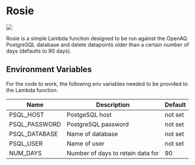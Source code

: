 # Rosie

![](https://media.giphy.com/media/3nJhJtq110IP6/giphy.gif)

Rosie is a simple Lambda function designed to be run against the OpenAQ PostgreSQL database and delete datapoints older than a certain number of days (defaults to 90 days).

## Environment Variables

For the code to work, the following env variables needed to be provided to the Lambda function.

| Name | Description | Default |
|---|---|---|
| PSQL_HOST | PostgeSQL host | not set |
| PSQL_PASSWORD | PostgreSQL password | not set |
| PSQL_DATABASE | Name of database | not set |
| PSQL_USER | Name of user | not set |
| NUM_DAYS | Number of days to retain data for | 90 |